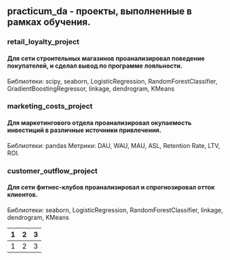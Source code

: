 ## practicum_da - проекты, выполненные в рамках обучения.

### retail_loyalty_project
#### Для сети строительных магазинов проанализировал поведение покупателей, и сделал вывод по программе лояльности.
Библиотеки: scipy, seaborn, LogisticRegression, RandomForestClassifier, GradientBoostingRegressor, linkage, dendrogram, KMeans

### marketing_costs_project
#### Для маркетингового отдела проанализировал окупаемость инвестиций в различные источники привлечения.
Библиотеки: pandas
Метрики: DAU, WAU, MAU, ASL, Retention Rate, LTV, ROI.

### customer_outflow_project
#### Для сети фитнес-клубов проанализировал и спрогнозировал отток клиентов.
Библиотеки: seaborn, LogisticRegression, RandomForestClassifier, linkage, dendrogram, KMeans

|1|2|3|
|-|-|-|
|1|2|3|

